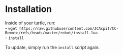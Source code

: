 # Installation
Inside of your turtle, run:  
    - ```wget https://raw.githubusercontent.com/JCAspit/CC-Remote/refs/heads/master/robot/install.lua```  
    - ```install```  

To update, simply run the ```install``` script again.
